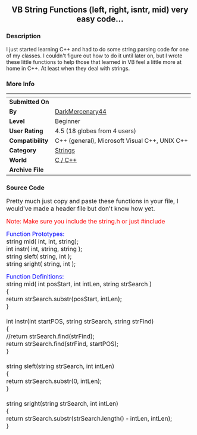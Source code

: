 ﻿<div align="center">

## VB String Functions \(left, right, isntr, mid\) very easy code\.\.\.


</div>

### Description

I just started learning C++ and had to do some string parsing code for one of my classes. I couldn't figure out how to do it until later on, but I wrote these little functions to help those that learned in VB feel a little more at home in C++. At least when they deal with strings.
 
### More Info
 


<span>             |<span>
---                |---
**Submitted On**   |
**By**             |[DarkMercenary44](https://github.com/Planet-Source-Code/PSCIndex/blob/master/ByAuthor/darkmercenary44.md)
**Level**          |Beginner
**User Rating**    |4.5 (18 globes from 4 users)
**Compatibility**  |C\+\+ \(general\), Microsoft Visual C\+\+, UNIX C\+\+
**Category**       |[Strings](https://github.com/Planet-Source-Code/PSCIndex/blob/master/ByCategory/strings__3-26.md)
**World**          |[C / C\+\+](https://github.com/Planet-Source-Code/PSCIndex/blob/master/ByWorld/c-c.md)
**Archive File**   |[](https://github.com/Planet-Source-Code/darkmercenary44-vb-string-functions-left-right-isntr-mid-very-easy-code__3-5779/archive/master.zip)





### Source Code


<p><font size="1"><font size="3">Pretty much just copy and paste these functions
in your file, I would've made a header file but don't know how yet.</font></font></p>
<p><font size="3" color="#FF0000">Note: Make sure you include the string.h or
just #include</font></p>
<p><font size="3" color="#0000FF">Function Prototypes:<br>
</font><font size="3">string mid( int, int, string);<br>
int instr( int, string, string );<br>
string sleft( string, int );<br>
string sright( string, int );</font></p>
<p><font size="3" color="#0000FF">Function Definitions:<br>
</font><font size="3">string mid( int posStart, int intLen, string strSearch )<br>
{<br>
return strSearch.substr(posStart, intLen);<br>
}<br>
<br>
int instr(int startPOS, string strSearch, string strFind)<br>
{<br>
//return strSearch.find(strFind);<br>
return strSearch.find(strFind, startPOS);<br>
}<br>
<br>
string sleft(string strSearch, int intLen)<br>
{<br>
return strSearch.substr(0, intLen);<br>
}<br>
<br>
string sright(string strSearch, int intLen)<br>
{<br>
return strSearch.substr(strSearch.length() - intLen, intLen);<br>
}</font></p>

